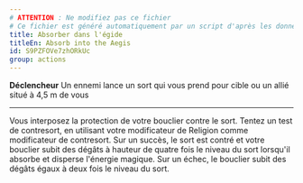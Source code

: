 ```yaml
---
# ATTENTION : Ne modifiez pas ce fichier
# Ce fichier est généré automatiquement par un script d'après les données du module Foundry VTT officiel et de sa traduction
title: Absorber dans l'égide
titleEn: Absorb into the Aegis
id: S9PZFOVe7zhORkUc
group: actions
---
```

<p><strong>Déclencheur</strong> Un ennemi lance un sort qui vous prend pour cible ou un allié situé à 4,5 m de vous</p><hr><p>Vous interposez la protection de votre bouclier contre le sort. Tentez un test de contresort, en utilisant votre modificateur de Religion comme modificateur de contresort. Sur un succès, le sort est contré et votre bouclier subit des dégâts à hauteur de quatre fois le niveau du sort lorsqu'il absorbe et disperse l'énergie magique. Sur un échec, le bouclier subit des dégâts égaux à deux fois le niveau du sort.</p>
